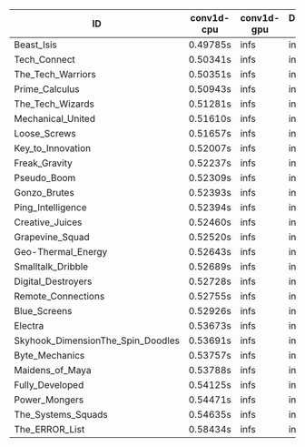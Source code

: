 |ID|conv1d-cpu|conv1d-gpu|DWSPConv2D-gpu|gemm-gpu|avg|
|-|-|-|-|-|-|
|Beast_Isis|0.49785s|infs|infs|4.84783s|infs|
|Tech_Connect|0.50341s|infs|infs|4.78119s|infs|
|The_Tech_Warriors|0.50351s|infs|infs|4.93973s|infs|
|Prime_Calculus|0.50943s|infs|infs|4.91164s|infs|
|The_Tech_Wizards|0.51281s|infs|infs|4.85164s|infs|
|Mechanical_United|0.51610s|infs|infs|4.79731s|infs|
|Loose_Screws|0.51657s|infs|infs|5.03378s|infs|
|Key_to_Innovation|0.52007s|infs|infs|4.90381s|infs|
|Freak_Gravity|0.52237s|infs|infs|4.96797s|infs|
|Pseudo_Boom|0.52309s|infs|infs|4.95264s|infs|
|Gonzo_Brutes|0.52393s|infs|infs|5.04163s|infs|
|Ping_Intelligence|0.52394s|infs|infs|4.95279s|infs|
|Creative_Juices|0.52460s|infs|infs|4.99618s|infs|
|Grapevine_Squad|0.52520s|infs|infs|4.95538s|infs|
|Geo-Thermal_Energy|0.52643s|infs|infs|4.86433s|infs|
|Smalltalk_Dribble|0.52689s|infs|infs|4.88450s|infs|
|Digital_Destroyers|0.52728s|infs|infs|4.89134s|infs|
|Remote_Connections|0.52755s|infs|infs|4.97770s|infs|
|Blue_Screens|0.52926s|infs|infs|4.78994s|infs|
|Electra|0.53673s|infs|infs|4.89608s|infs|
|Skyhook_DimensionThe_Spin_Doodles|0.53691s|infs|infs|4.98678s|infs|
|Byte_Mechanics|0.53757s|infs|infs|4.99590s|infs|
|Maidens_of_Maya|0.53788s|infs|infs|4.97597s|infs|
|Fully_Developed|0.54125s|infs|infs|5.04668s|infs|
|Power_Mongers|0.54471s|infs|infs|4.88550s|infs|
|The_Systems_Squads|0.54635s|infs|infs|4.97568s|infs|
|The_ERROR_List|0.58434s|infs|infs|4.94293s|infs|
